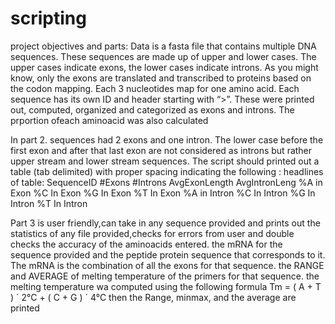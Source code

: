 # scripting
project objectives and parts:
Data is a fasta file that contains multiple DNA sequences. These sequences are made up of upper and lower cases. The upper cases indicate exons, the lower cases indicate introns. As you might know, only the exons are translated and transcribed to proteins based on the codon mapping. Each 3 nucleotides map for one amino acid. Each sequence has its own ID and header starting with “>”.
These were printed out, computed, organized and categorized as exons and introns. The prportion ofeach aminoacid was also calculated


In part 2. sequences had 2 exons and one intron. The lower case before the first exon and after that last exon are not considered as introns but rather upper stream and lower stream sequences. The script should printed out a table (tab delimited) with proper spacing indicating the following :
headlines of table: SequenceID
#Exons
#Introns
AvgExonLength
AvgIntronLeng
%A in Exon 
%C In Exon 
%G In Exon 
%T In Exon 
%A in Intron 
%C In Intron 
%G In Intron 
%T In Intron

Part 3 is user friendly,can take in any sequence provided and prints out the statistics of any file provided,checks for errors from user and double checks the accuracy of the aminoacids entered.
the mRNA for the sequence provided and the peptide protein sequence that corresponds to it. The mRNA is the combination of all the exons for that sequence.
the RANGE and AVERAGE of melting temperature of the primers for that sequence. the melting temperature wa computed using the following formula Tm = ( A + T ) ´ 2°C + ( C + G ) ´ 4°C  then the Range, minmax, and the average are printed

